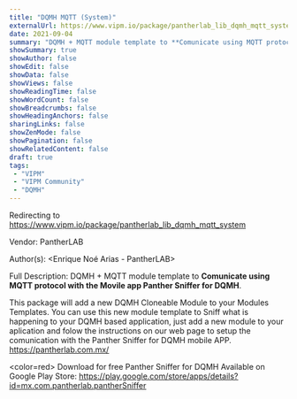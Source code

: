 ```yaml
---
title: "DQMH MQTT (System)"
externalUrl: https://www.vipm.io/package/pantherlab_lib_dqmh_mqtt_system
date: 2021-09-04
summary: "DQMH + MQTT module template to **Comunicate using MQTT protocol with the Movile app Panther Sniffer for DQMH**."
showSummary: true
showAuthor: false
showEdit: false
showData: false
showViews: false
showReadingTime: false
showWordCount: false
showBreadcrumbs: false
showHeadingAnchors: false
sharingLinks: false
showZenMode: false
showPagination: false
showRelatedContent: false
draft: true
tags:
 - "VIPM"
 - "VIPM Community"
 - "DQMH"
---
```


Redirecting to https://www.vipm.io/package/pantherlab_lib_dqmh_mqtt_system

Vendor: PantherLAB

Author(s): <Enrique Noé Arias - PantherLAB>
 
Full Description:
DQMH + MQTT module template to **Comunicate using MQTT protocol with the Movile app Panther Sniffer for DQMH**. 

This package will add a new DQMH Cloneable Module to your Modules Templates.
You can use this new module template to Sniff what is happening to your DQMH based application, just add a new module to your aplication and folow the instructions on our web page to setup the comunication with the Panther Sniffer for DQMH mobile APP.
<u>https://pantherlab.com.mx/</u>


<color=red> Download for free Panther Sniffer for DQMH </color>
Available on Google Play Store:
<u>https://play.google.com/store/apps/details?id=mx.com.pantherlab.pantherSniffer</u>